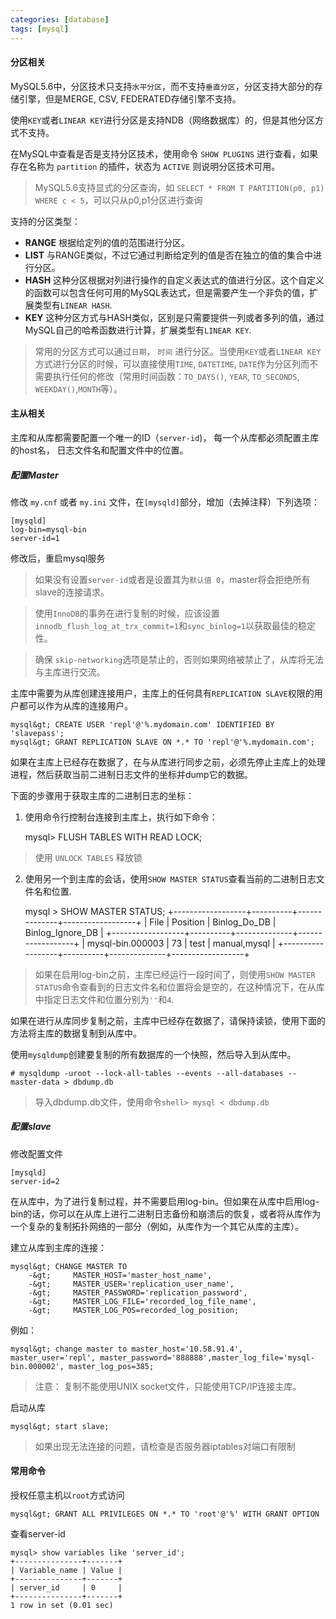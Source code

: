 ```yaml
---
categories: [database]
tags: [mysql]
---
```


#### 分区相关

MySQL5.6中，分区技术只支持`水平分区`，而不支持`垂直分区`，分区支持大部分的存储引擎，但是MERGE, CSV, FEDERATED存储引擎不支持。

使用`KEY`或者`LINEAR KEY`进行分区是支持NDB（网络数据库）的，但是其他分区方式不支持。

在MySQL中查看是否是支持分区技术，使用命令 `SHOW PLUGINS` 进行查看，如果存在名称为 `partition` 的插件，状态为 `ACTIVE` 则说明分区技术可用。

> MySQL5.6支持显式的分区查询，如 `SELECT * FROM T PARTITION(p0, p1) WHERE c < 5`，可以只从p0,p1分区进行查询

<!--more-->

支持的分区类型：

- **RANGE** 根据给定列的值的范围进行分区。
- **LIST** 与RANGE类似，不过它通过判断给定列的值是否在独立的值的集合中进行分区。
- **HASH** 这种分区根据对列进行操作的自定义表达式的值进行分区。这个自定义的函数可以包含任何可用的MySQL表达式，但是需要产生一个非负的值，扩展类型有`LINEAR HASH`.
- **KEY** 这种分区方式与HASH类似，区别是只需要提供一列或者多列的值，通过MySQL自己的哈希函数进行计算，扩展类型有`LINEAR KEY`.

> 常用的分区方式可以通过`日期`， `时间` 进行分区。当使用`KEY`或者`LINEAR KEY` 方式进行分区的时候，可以直接使用`TIME`, `DATETIME`, `DATE`作为分区列而不需要执行任何的修改（常用时间函数：`TO_DAYS()`, `YEAR`, `TO_SECONDS`, `WEEKDAY()`,`MONTH`等）。

#### 主从相关

主库和从库都需要配置一个唯一的ID（`server-id`)， 每一个从库都必须配置主库的host名， 日志文件名和配置文件中的位置。

#####  配置Master

修改 `my.cnf` 或者 `my.ini` 文件，在`[mysqld]`部分，增加（去掉注释）下列选项：

    [mysqld]
    log-bin=mysql-bin
    server-id=1

修改后，重启mysql服务

> 如果没有设置`server-id`或者是设置其为`默认值 0`，master将会拒绝所有slave的连接请求。

> 使用`InnoDB`的事务在进行复制的时候，应该设置`innodb_flush_log_at_trx_commit=1`和`sync_binlog=1`以获取最佳的稳定性。

> 确保 `skip-networking`选项是禁止的，否则如果网络被禁止了，从库将无法与主库进行交流。

主库中需要为从库创建连接用户，主库上的任何具有`REPLICATION SLAVE`权限的用户都可以作为从库的连接用户。

    mysql&gt; CREATE USER 'repl'@'%.mydomain.com' IDENTIFIED BY 'slavepass';
    mysql&gt; GRANT REPLICATION SLAVE ON *.* TO 'repl'@'%.mydomain.com';

如果在主库上已经存在数据了，在与从库进行同步之前，必须先停止主库上的处理进程，然后获取当前二进制日志文件的坐标并dump它的数据。   

下面的步骤用于获取主库的二进制日志的坐标：

1. 使用命令行控制台连接到主库上，执行如下命令：

	mysql> FLUSH TABLES WITH READ LOCK;

> 使用 ```UNLOCK TABLES``` 释放锁

2. 使用另一个到主库的会话，使用`SHOW MASTER STATUS`查看当前的二进制日志文件名和位置.
	
	mysql &gt; SHOW MASTER STATUS;
	+------------------+----------+--------------+------------------+
	| File             | Position | Binlog_Do_DB | Binlog_Ignore_DB |
	+------------------+----------+--------------+------------------+
	| mysql-bin.000003 | 73       | test         | manual,mysql     |
	+------------------+----------+--------------+------------------+

> 如果在启用log-bin之前，主库已经运行一段时间了，则使用`SHOW MASTER STATUS`命令查看到的日志文件名和位置将会是空的，在这种情况下，在从库中指定日志文件和位置分别为`''`和`4`.

如果在进行从库同步复制之前，主库中已经存在数据了，请保持读锁，使用下面的方法将主库的数据复制到从库中。    

使用`mysqldump`创建要复制的所有数据库的一个快照，然后导入到从库中。

    # mysqldump -uroot --lock-all-tables --events --all-databases --master-data > dbdump.db

> 导入dbdump.db文件，使用命令`shell> mysql < dbdump.db`


##### 配置slave 

修改配置文件

    [mysqld]
    server-id=2

在从库中，为了进行复制过程，并不需要启用log-bin。但如果在从库中启用log-bin的话，你可以在从库上进行二进制日志备份和崩溃后的恢复，或者将从库作为一个复杂的复制拓扑网络的一部分（例如，从库作为一个其它从库的主库）。

建立从库到主库的连接：

    mysql&gt; CHANGE MASTER TO
        -&gt;     MASTER_HOST='master_host_name',
        -&gt;     MASTER_USER='replication_user_name',
        -&gt;     MASTER_PASSWORD='replication_password',
        -&gt;     MASTER_LOG_FILE='recorded_log_file_name',
        -&gt;     MASTER_LOG_POS=recorded_log_position;

例如：

    mysql&gt; change master to master_host='10.58.91.4', master_user='repl', master_password='888888',master_log_file='mysql-bin.000002', master_log_pos=385;

> 注意： 复制不能使用UNIX socket文件，只能使用TCP/IP连接主库。

启动从库

    mysql&gt; start slave;

> 如果出现无法连接的问题，请检查是否服务器iptables对端口有限制


#### 常用命令

授权任意主机以`root`方式访问

    mysql&gt; GRANT ALL PRIVILEGES ON *.* TO 'root'@'%' WITH GRANT OPTION

查看server-id

    mysql> show variables like 'server_id';
    +---------------+-------+
    | Variable_name | Value |
    +---------------+-------+
    | server_id     | 0     |
    +---------------+-------+
    1 row in set (0.01 sec)
